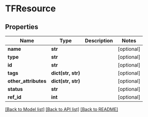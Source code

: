 # TFResource

## Properties
Name | Type | Description | Notes
------------ | ------------- | ------------- | -------------
**name** | **str** |  | [optional] 
**type** | **str** |  | [optional] 
**id** | **str** |  | [optional] 
**tags** | **dict(str, str)** |  | [optional] 
**other_attributes** | **dict(str, str)** |  | [optional] 
**status** | **str** |  | [optional] 
**ref_id** | **int** |  | [optional] 

[[Back to Model list]](../README.md#documentation-for-models) [[Back to API list]](../README.md#documentation-for-api-endpoints) [[Back to README]](../README.md)


